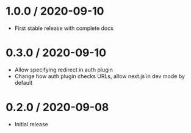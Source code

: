 # 1.0.0 / 2020-09-10

- First stable release with complete docs

# 0.3.0 / 2020-09-10

- Allow specifying redirect in auth plugin
- Change how auth plugin checks URLs, allow next.js in dev mode by default

# 0.2.0 / 2020-09-08

- Initial release
